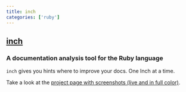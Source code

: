 ```yaml
---
title: inch
categories: ['ruby']
---
```

## [inch](https://github.com/rrrene/inch)

### A documentation analysis tool for the Ruby language


`inch` gives you hints where to improve your docs. One Inch at a time.

Take a look at the [project page with screenshots (live and in full color)](http://rrrene.github.io/inch/).

